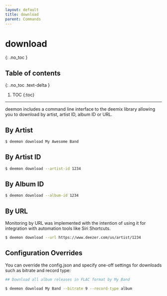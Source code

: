 ```yaml
---
layout: default
title: download
parent: Commands
---
```


# download
{: .no_toc }

## Table of contents
{: .no_toc .text-delta }

1. TOC
{:toc}

---
deemon includes a command line interface to the deemix library allowing you to download by artist, artist ID, album ID or URL.

## By Artist
```bash
$ deemon download My Awesome Band
```

## By Artist ID
```bash
$ deemon download --artist-id 1234
```

## By Album ID
```bash
$ deemon download --album-id 1234
```

## By URL
Monitoring by URL was implemented with the intention of using it for integration with automation tools like Siri Shortcuts.

```bash
$ deemon download --url https://www.deezer.com/us/artist/1234
```

## Configuration Overrides
You can override the config.json and specify one-off settings for downloads such as bitrate and record type:

```bash
## Download all album releases in FLAC format by My Band

$ deemon download My Band --bitrate 9 --record-type album
```
